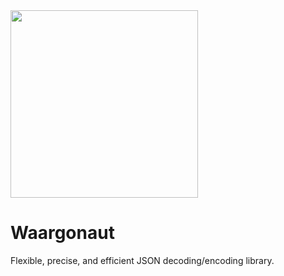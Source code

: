 <img src="http://i.imgur.com/0h9dFhl.png" width="300px"/>

# Waargonaut

Flexible, precise, and efficient JSON decoding/encoding library. 
